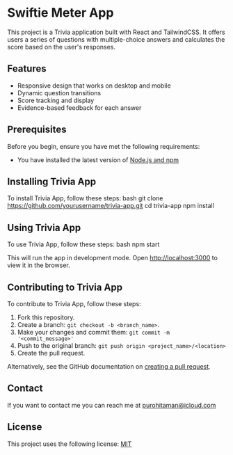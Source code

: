 # Swiftie Meter App

This project is a Trivia application built with React and TailwindCSS. It offers users a series of questions with multiple-choice answers and calculates the score based on the user's responses.

## Features

- Responsive design that works on desktop and mobile
- Dynamic question transitions
- Score tracking and display
- Evidence-based feedback for each answer

## Prerequisites

Before you begin, ensure you have met the following requirements:

- You have installed the latest version of [Node.js and npm](https://nodejs.org/en/)

## Installing Trivia App

To install Trivia App, follow these steps:
bash
git clone https://github.com/yourusername/trivia-app.git
cd trivia-app
npm install

## Using Trivia App

To use Trivia App, follow these steps:
bash
npm start

This will run the app in development mode. Open [http://localhost:3000](http://localhost:3000) to view it in the browser.

## Contributing to Trivia App

To contribute to Trivia App, follow these steps:

1. Fork this repository.
2. Create a branch: `git checkout -b <branch_name>`.
3. Make your changes and commit them: `git commit -m '<commit_message>'`
4. Push to the original branch: `git push origin <project_name>/<location>`
5. Create the pull request.

Alternatively, see the GitHub documentation on [creating a pull request](https://help.github.com/articles/creating-a-pull-request/).

## Contact

If you want to contact me you can reach me at purohitaman@icloud.com

## License

This project uses the following license: [MIT](https://opensource.org/licenses/MIT)
